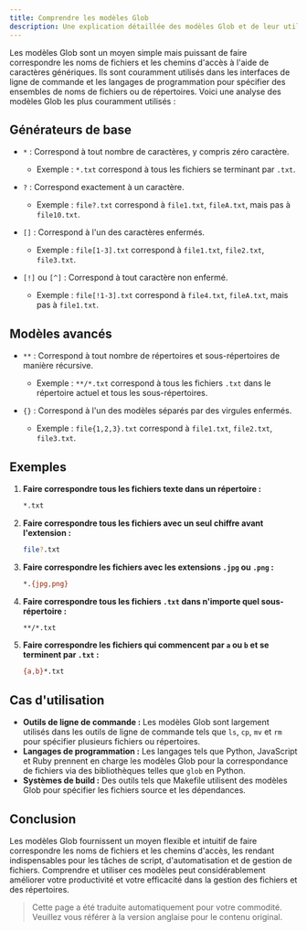 ```yaml
---
title: Comprendre les modèles Glob
description: Une explication détaillée des modèles Glob et de leur utilisation dans Code2Prompt.
---
```


Les modèles Glob sont un moyen simple mais puissant de faire correspondre les noms de fichiers et les chemins d'accès à l'aide de caractères génériques. Ils sont couramment utilisés dans les interfaces de ligne de commande et les langages de programmation pour spécifier des ensembles de noms de fichiers ou de répertoires. Voici une analyse des modèles Glob les plus couramment utilisés :

## Générateurs de base

- `*` : Correspond à tout nombre de caractères, y compris zéro caractère.
  - Exemple : `*.txt` correspond à tous les fichiers se terminant par `.txt`.

- `?` : Correspond exactement à un caractère.
  - Exemple : `file?.txt` correspond à `file1.txt`, `fileA.txt`, mais pas à `file10.txt`.

- `[]` : Correspond à l'un des caractères enfermés.
  - Exemple : `file[1-3].txt` correspond à `file1.txt`, `file2.txt`, `file3.txt`.

- `[!]` ou `[^]` : Correspond à tout caractère non enfermé.
  - Exemple : `file[!1-3].txt` correspond à `file4.txt`, `fileA.txt`, mais pas à `file1.txt`.

## Modèles avancés

- `**` : Correspond à tout nombre de répertoires et sous-répertoires de manière récursive.
  - Exemple : `**/*.txt` correspond à tous les fichiers `.txt` dans le répertoire actuel et tous les sous-répertoires.

- `{}` : Correspond à l'un des modèles séparés par des virgules enfermés.
  - Exemple : `file{1,2,3}.txt` correspond à `file1.txt`, `file2.txt`, `file3.txt`.

## Exemples

1. **Faire correspondre tous les fichiers texte dans un répertoire :**

   ```sh
   *.txt
   ```

2. **Faire correspondre tous les fichiers avec un seul chiffre avant l'extension :**

   ```sh
   file?.txt
   ```

3. **Faire correspondre les fichiers avec les extensions `.jpg` ou `.png` :**

   ```sh
   *.{jpg,png}
   ```

4. **Faire correspondre tous les fichiers `.txt` dans n'importe quel sous-répertoire :**

   ```sh
   **/*.txt
   ```

5. **Faire correspondre les fichiers qui commencent par `a` ou `b` et se terminent par `.txt` :**

   ```sh
   {a,b}*.txt
   ```

## Cas d'utilisation

- **Outils de ligne de commande :** Les modèles Glob sont largement utilisés dans les outils de ligne de commande tels que `ls`, `cp`, `mv` et `rm` pour spécifier plusieurs fichiers ou répertoires.
- **Langages de programmation :** Les langages tels que Python, JavaScript et Ruby prennent en charge les modèles Glob pour la correspondance de fichiers via des bibliothèques telles que `glob` en Python.
- **Systèmes de build :** Des outils tels que Makefile utilisent des modèles Glob pour spécifier les fichiers source et les dépendances.

## Conclusion

Les modèles Glob fournissent un moyen flexible et intuitif de faire correspondre les noms de fichiers et les chemins d'accès, les rendant indispensables pour les tâches de script, d'automatisation et de gestion de fichiers. Comprendre et utiliser ces modèles peut considérablement améliorer votre productivité et votre efficacité dans la gestion des fichiers et des répertoires.

> Cette page a été traduite automatiquement pour votre commodité. Veuillez vous référer à la version anglaise pour le contenu original.
